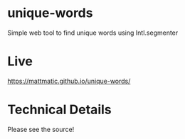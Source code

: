 # unique-words
Simple web tool to find unique words using Intl.segmenter

# Live

https://mattmatic.github.io/unique-words/


# Technical Details
Please see the source!